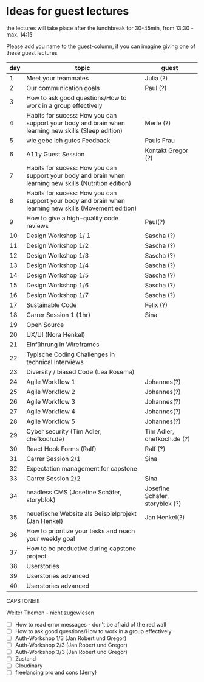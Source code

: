 # Ideas for guest lectures

the lectures will take place after the lunchbreak for 30-45min, from 13:30 - max. 14:15

Please add you name to the guest-column, if you can imagine giving one of these guest lectures

| day | topic                                                                                                   | guest                           |
| --- | ------------------------------------------------------------------------------------------------------- | ------------------------------- |
| 1   | Meet your teammates                                                                                     | Julia (?)                       |
| 2   | Our communication goals                                                                                 | Paul (?)                        |
| 3   | How to ask good questions/How to work in a group effectively                                            |
| 4   | Habits for sucess: How you can support your body and brain when learning new skills (Sleep edition)     | Merle (?)                       |
| 5   | wie gebe ich gutes Feedback                                                                             | Pauls Frau                      |
| 6   | A11y Guest Session                                                                                      | Kontakt Gregor (?)              |
| 7   | Habits for sucess: How you can support your body and brain when learning new skills (Nutrition edition) |                                 |
| 8   | Habits for sucess: How you can support your body and brain when learning new skills (Movement edition)  |                                 |
| 9   | How to give a high-quality code reviews                                                                 | Paul(?)                         |
| 10  | Design Workshop 1/ 1                                                                                    | Sascha (?)                      |
| 11  | Design Workshop 1/2                                                                                     | Sascha (?)                      |
| 12  | Design Workshop 1/3                                                                                     | Sascha (?)                      |
| 13  | Design Workshop 1/4                                                                                     | Sascha (?)                      |
| 14  | Design Workshop 1/5                                                                                     | Sascha (?)                      |
| 15  | Design Workshop 1/6                                                                                     | Sascha (?)                      |
| 16  | Design Workshop 1/7                                                                                     | Sascha (?)                      |
| 17  | Sustainable Code                                                                                        | Felix (?)                       |
| 18  | Carrer Session 1 (1hr)                                                                                  | Sina                            |
| 19  | Open Source                                                                                             |                                 |
| 20  | UX/UI (Nora Henkel)                                                                                     |                                 |
| 21  | Einführung in Wireframes                                                                                |                                 |
| 22  | Typische Coding Challenges in technical Interviews                                                      |                                 |
| 23  | Diversity / biased Code (Lea Rosema)                                                                    |                                 |
| 24  | Agile Workflow 1                                                                                        | Johannes(?)                     |
| 25  | Agile Workflow 2                                                                                        | Johannes(?)                     |
| 26  | Agile Workflow 3                                                                                        | Johannes(?)                     |
| 27  | Agile Workflow 4                                                                                        | Johannes(?)                     |
| 28  | Agile Workflow 5                                                                                        | Johannes(?)                     |
| 29  | Cyber security (Tim Adler, chefkoch.de)                                                                 | Tim Adler, chefkoch.de (?)      |
| 30  | React Hook Forms (Ralf)                                                                                 | Ralf (?)                        |
| 31  | Carrer Session 2/1                                                                                      | Sina                            |
| 32  | Expectation management for capstone                                                                     |                                 |
| 33  | Carrer Session 2/2                                                                                      | Sina                            |
| 34  | headless CMS (Josefine Schäfer, storyblok)                                                              | Josefine Schäfer, storyblok (?) |
| 35  | neuefische Website als Beispielprojekt (Jan Henkel)                                                     | Jan Henkel(?)                   |
| 36  | How to prioritize your tasks and reach your weekly goal                                                 |                                 |
| 37  | How to be productive during capstone project                                                            |                                 |
| 38  | Userstories                                                                                             |                                 |
| 39  | Userstories advanced                                                                                    |                                 |
| 40  | Userstories advanced                                                                                    |                                 |

CAPSTONE!!!

Weiter Themen - nicht zugewiesen

- [ ] How to read error messages - don't be afraid of the red wall
- [ ] How to ask good questions/How to work in a group effectively
- [ ] Auth-Workshop 1/3 (Jan Robert und Gregor)
- [ ] Auth-Workshop 2/3 (Jan Robert und Gregor)
- [ ] Auth-Workshop 3/3 (Jan Robert und Gregor)
- [ ] Zustand
- [ ] Cloudinary
- [ ] freelancing pro and cons (Jerry)
